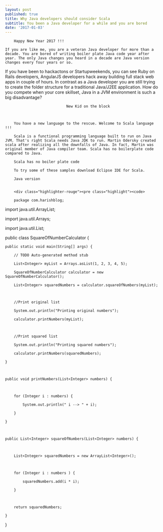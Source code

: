 ```yaml
---
layout: post
published: true
title: Why Java developers should consider Scala
subtitle: You been a Java developer for a while and you are bored
date: '2017-01-03'
---
```


		Happy New Year 2017 !!! 
    
    If you are like me, you are a veteran Java developer for more than a decade. You are bored of writing boiler plate Java code year after year. The only Java changes you heard in a decade are Java version changes every four years or so. 
    
 If you have been to hackactons or Startupweekends, you can see Ruby on Rails developers, AngularJS developers hack away building full stack web apps in couple of hours. In contrast as a Java developer you are still trying to create the folder structure for a traditional Java/J2EE application. How do you compete when your core skillset, Java in a JVM environment is such a big disadvantage?

        

        						New Kid on the block

	

    	You have a new language to the rescue. Welcome to Scala language !!!

        Scala is a functional programming language built to run on Java JVM. That's right Scala needs Java JDK to run. Martin Odersky created scala after realizing all the downfalls of Java. In fact, Martin was original member of Java compiler team. Scala has no boilerplate code compared to Java.
        
        Scala has no boiler plate code

        To try some of these samples download Eclipse IDE for Scala. 

        Java version


        <div class="highlighter-rouge"><pre class="highlight"><code>

        package com.harishblog;

import java.util.ArrayList;

import java.util.Arrays;

import java.util.List;



public class SquareOfNumberCalculator {



	public static void main(String[] args) {

		// TODO Auto-generated method stub

		List<Integer> myList = Arrays.asList(1, 2, 3, 4, 5);

		SquareOfNumberCalculator calculator = new SquareOfNumberCalculator();

		List<Integer> squaredNumbers = calculator.squareOfNumbers(myList);

		

		//Print original list

		System.out.println("Printing original numbers");

		calculator.printNumbers(myList);

			

		//Print squared list

		System.out.println("Printing squared numbers");

		calculator.printNumbers(squaredNumbers);

	}

	

	public void printNumbers(List<Integer> numbers) {

		

		for (Integer i : numbers) {

			System.out.println(" i --> " + i);

		}

	}

	

	public List<Integer> squareOfNumbers(List<Integer> numbers) {

		

		List<Integer> squaredNumbers = new ArrayList<Integer>();

		

		for (Integer i : numbers ) {

			squaredNumbers.add(i * i);

		}

		

		return squaredNumbers;

	}



	

}



</code></pre>

</div>
